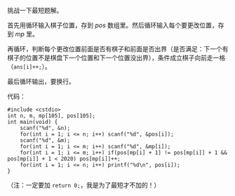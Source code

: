 挑战一下最短题解。

首先用循环输入棋子位置，存到 $pos$ 数组里。然后循环输入每个要更改位置，存到 $mp$ 里。

再循环，判断每个更改位置前面是否有棋子和前面是否出界（是否满足：下一个有棋子的位置不是棋盘下一个位置和下一个位置没出界），条件成立棋子向前走一格（`ans[i]++;`）。

最后循环输出，要换行。

代码：

```
#include <cstdio>
int n, m, mp[105], pos[105];
int main(void) {
    scanf("%d", &n);
    for(int i = 1; i <= n; i++) scanf("%d", &pos[i]);
    scanf("%d", &m);
    for(int i = 1; i <= m; i++) scanf("%d", &mp[i]);
    for(int i = 1; i <= m; i++) if(pos[mp[i] + 1] != pos[mp[i]] + 1 && pos[mp[i]] + 1 < 2020) pos[mp[i]]++; 
    for(int i = 1; i <= n; i++) printf("%d\n", pos[i]);
}
```

（注：一定要加 `return 0;`，我是为了最短才不加的！）